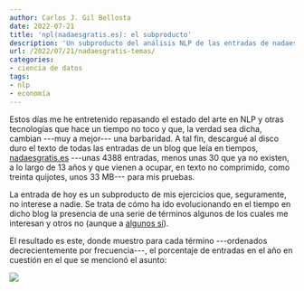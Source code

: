 ```yaml
---
author: Carlos J. Gil Bellosta
date: 2022-07-21
title: 'npl(nadaesgratis.es): el subproducto'
description: 'Un subproducto del análisis NLP de las entradas de nadaesgratis.es'
url: /2022/07/21/nadaesgratis-temas/
categories:
- ciencia de datos
tags:
- nlp
- economía
---
```


Estos días me he entretenido repasando el estado del arte en NLP y otras tecnologías que hace un tiempo no toco y que, la verdad sea dicha, cambian ---muy a mejor--- una barbaridad. A tal fin, descargué al disco duro el texto de todas las entradas de un blog que leía en tiempos, [nadaesgratis.es](https://nadaesgratis.es/) ---unas 4388 entradas, menos unas 30 que ya no existen, a lo largo de 13 años y que vienen a ocupar, en texto no comprimido, como treinta quijotes, unos 33 MB--- para mis pruebas.

La entrada de hoy es un subproducto de mis ejercicios que, seguramente, no interese a nadie. Se trata de cómo ha ido evolucionando en el tiempo en dicho blog la presencia de una serie de términos algunos de los cuales me interesan y otros no (aunque a [algunos sí](https://blog.independent.org/2022/06/07/research-interests-academic-economists/)).

El resultado es este, donde muestro para cada término ---ordenados decrecientemente por frecuencia---, el porcentaje de entradas en el año en cuestión en el que se mencionó el asunto:

![](/wp-uploads/2022/07/nadaesgratis.png)